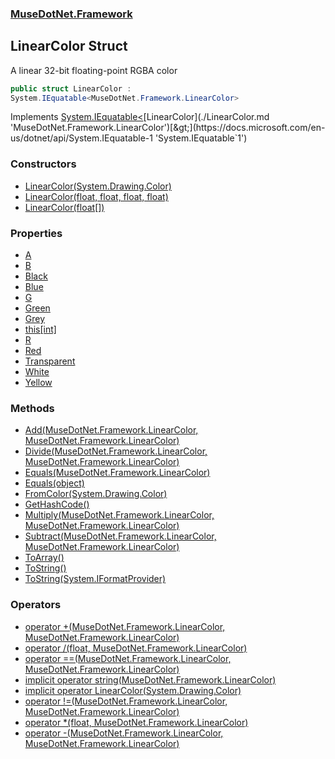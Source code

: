 ### [MuseDotNet.Framework](./MuseDotNet-Framework.md 'MuseDotNet.Framework')
## LinearColor Struct
A linear 32-bit floating-point RGBA color  
```csharp
public struct LinearColor :
System.IEquatable<MuseDotNet.Framework.LinearColor>
```
Implements [System.IEquatable&lt;](https://docs.microsoft.com/en-us/dotnet/api/System.IEquatable-1 'System.IEquatable`1')[LinearColor](./LinearColor.md 'MuseDotNet.Framework.LinearColor')[&gt;](https://docs.microsoft.com/en-us/dotnet/api/System.IEquatable-1 'System.IEquatable`1')  
### Constructors
- [LinearColor(System.Drawing.Color)](./LinearColor-LinearColor(Color).md 'MuseDotNet.Framework.LinearColor.LinearColor(System.Drawing.Color)')
- [LinearColor(float, float, float, float)](./LinearColor-LinearColor(float_float_float_float).md 'MuseDotNet.Framework.LinearColor.LinearColor(float, float, float, float)')
- [LinearColor(float[])](./LinearColor-LinearColor(float--).md 'MuseDotNet.Framework.LinearColor.LinearColor(float[])')
### Properties
- [A](./LinearColor-A.md 'MuseDotNet.Framework.LinearColor.A')
- [B](./LinearColor-B.md 'MuseDotNet.Framework.LinearColor.B')
- [Black](./LinearColor-Black.md 'MuseDotNet.Framework.LinearColor.Black')
- [Blue](./LinearColor-Blue.md 'MuseDotNet.Framework.LinearColor.Blue')
- [G](./LinearColor-G.md 'MuseDotNet.Framework.LinearColor.G')
- [Green](./LinearColor-Green.md 'MuseDotNet.Framework.LinearColor.Green')
- [Grey](./LinearColor-Grey.md 'MuseDotNet.Framework.LinearColor.Grey')
- [this[int]](./LinearColor-this-int-.md 'MuseDotNet.Framework.LinearColor.this[int]')
- [R](./LinearColor-R.md 'MuseDotNet.Framework.LinearColor.R')
- [Red](./LinearColor-Red.md 'MuseDotNet.Framework.LinearColor.Red')
- [Transparent](./LinearColor-Transparent.md 'MuseDotNet.Framework.LinearColor.Transparent')
- [White](./LinearColor-White.md 'MuseDotNet.Framework.LinearColor.White')
- [Yellow](./LinearColor-Yellow.md 'MuseDotNet.Framework.LinearColor.Yellow')
### Methods
- [Add(MuseDotNet.Framework.LinearColor, MuseDotNet.Framework.LinearColor)](./LinearColor-Add(LinearColor_LinearColor).md 'MuseDotNet.Framework.LinearColor.Add(MuseDotNet.Framework.LinearColor, MuseDotNet.Framework.LinearColor)')
- [Divide(MuseDotNet.Framework.LinearColor, MuseDotNet.Framework.LinearColor)](./LinearColor-Divide(LinearColor_LinearColor).md 'MuseDotNet.Framework.LinearColor.Divide(MuseDotNet.Framework.LinearColor, MuseDotNet.Framework.LinearColor)')
- [Equals(MuseDotNet.Framework.LinearColor)](./LinearColor-Equals(LinearColor).md 'MuseDotNet.Framework.LinearColor.Equals(MuseDotNet.Framework.LinearColor)')
- [Equals(object)](./LinearColor-Equals(object).md 'MuseDotNet.Framework.LinearColor.Equals(object)')
- [FromColor(System.Drawing.Color)](./LinearColor-FromColor(Color).md 'MuseDotNet.Framework.LinearColor.FromColor(System.Drawing.Color)')
- [GetHashCode()](./LinearColor-GetHashCode().md 'MuseDotNet.Framework.LinearColor.GetHashCode()')
- [Multiply(MuseDotNet.Framework.LinearColor, MuseDotNet.Framework.LinearColor)](./LinearColor-Multiply(LinearColor_LinearColor).md 'MuseDotNet.Framework.LinearColor.Multiply(MuseDotNet.Framework.LinearColor, MuseDotNet.Framework.LinearColor)')
- [Subtract(MuseDotNet.Framework.LinearColor, MuseDotNet.Framework.LinearColor)](./LinearColor-Subtract(LinearColor_LinearColor).md 'MuseDotNet.Framework.LinearColor.Subtract(MuseDotNet.Framework.LinearColor, MuseDotNet.Framework.LinearColor)')
- [ToArray()](./LinearColor-ToArray().md 'MuseDotNet.Framework.LinearColor.ToArray()')
- [ToString()](./LinearColor-ToString().md 'MuseDotNet.Framework.LinearColor.ToString()')
- [ToString(System.IFormatProvider)](./LinearColor-ToString(IFormatProvider).md 'MuseDotNet.Framework.LinearColor.ToString(System.IFormatProvider)')
### Operators
- [operator +(MuseDotNet.Framework.LinearColor, MuseDotNet.Framework.LinearColor)](./LinearColor-op_Addition(LinearColor_LinearColor).md 'MuseDotNet.Framework.LinearColor.op_Addition(MuseDotNet.Framework.LinearColor, MuseDotNet.Framework.LinearColor)')
- [operator /(float, MuseDotNet.Framework.LinearColor)](./LinearColor-op_Division(float_LinearColor).md 'MuseDotNet.Framework.LinearColor.op_Division(float, MuseDotNet.Framework.LinearColor)')
- [operator ==(MuseDotNet.Framework.LinearColor, MuseDotNet.Framework.LinearColor)](./LinearColor-op_Equality(LinearColor_LinearColor).md 'MuseDotNet.Framework.LinearColor.op_Equality(MuseDotNet.Framework.LinearColor, MuseDotNet.Framework.LinearColor)')
- [implicit operator string(MuseDotNet.Framework.LinearColor)](./LinearColor-op_Implicitstring(LinearColor).md 'MuseDotNet.Framework.LinearColor.op_Implicit string(MuseDotNet.Framework.LinearColor)')
- [implicit operator LinearColor(System.Drawing.Color)](./LinearColor-op_ImplicitLinearColor(Color).md 'MuseDotNet.Framework.LinearColor.op_Implicit MuseDotNet.Framework.LinearColor(System.Drawing.Color)')
- [operator !=(MuseDotNet.Framework.LinearColor, MuseDotNet.Framework.LinearColor)](./LinearColor-op_Inequality(LinearColor_LinearColor).md 'MuseDotNet.Framework.LinearColor.op_Inequality(MuseDotNet.Framework.LinearColor, MuseDotNet.Framework.LinearColor)')
- [operator *(float, MuseDotNet.Framework.LinearColor)](./LinearColor-op_Multiply(float_LinearColor).md 'MuseDotNet.Framework.LinearColor.op_Multiply(float, MuseDotNet.Framework.LinearColor)')
- [operator -(MuseDotNet.Framework.LinearColor, MuseDotNet.Framework.LinearColor)](./LinearColor-op_Subtraction(LinearColor_LinearColor).md 'MuseDotNet.Framework.LinearColor.op_Subtraction(MuseDotNet.Framework.LinearColor, MuseDotNet.Framework.LinearColor)')
